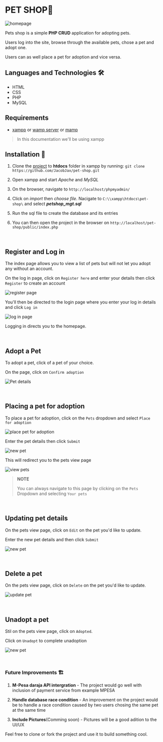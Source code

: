 # PET SHOP🐶
![homepage](ill/home.PNG)


Pets shop is a simple **PHP CRUD** application for adopting pets.

 Users log into the site, browse through the available pets, chose a pet and adopt one.


Users can as well place a pet for adoption and vice versa.


## Languages and Technologies 🛠

* HTML
* CSS
* PHP
* MySQL

## Requirements 
* [xampp](https://www.apachefriends.org/index.html) or [wamp server](https://sourceforge.net/projects/wampserver/) or [mamp](https://www.mamp.info/en/windows/)

> In this documentation we'll be using xampp


## Installation 💾
1. Clone the [project](https://github.com/JacobJax/pet-shop.git) to **htdocs** folder in xampp by running: 
`git clone https://github.com/JacobJax/pet-shop.git`

1. Open xampp and start *Apache* and *MySQL*

1. On the browser, navigate to `http://localhost/phpmyadmin/` 

1. Click on *import* then *choose file*. Nacigate to `C:\\xampp\htdocs\pet-shop\` and select _**petshop_mgt.sql**_ 

1. Run the sql file to create the database and its entries

1. You can then open the project in the browser on `http://localhost/pet-shop/public/index.php`

<br>

## Register and Log in
The index page allows you to view a list of pets but will not let you adopt any without an account.

On the log in page, click on `Register here` and enter your details then click `Register` to create an account

![register page](ill/register.PNG)

You'll then be directed to the login page where you enter your log in details and click `Log in`

![log in page](ill/login.PNG)

Logging in directs you to the homepage.

<br>

## Adopt a Pet

To adopt a pet, click of a pet of your choice.

On the page, click on `Confirm adoption`

![Pet details](ill/details.PNG)

<br>

## Placing a pet for adoption

To place a pet for adoption, click on the `Pets` dropdown and select `Place for adoption`

![place pet for adoption](ill/place.PNG)

Enter the pet details then click `Submit`

![new pet](ill/new.PNG)

This will redirect you to the pets view page

![view pets](ill/placed.PNG)

> **NOTE**
>
> You can always navigate to this page by clicking on the `Pets` Dropdown and selecting `Your pets`

<br>

## Updating pet details

On the pets view page, click on `Edit` on the pet you'd like to update.

Enter the new pet details and then click `Submit`

![new pet](ill/new.PNG)

<br>


## Delete a pet

On the pets view page, click on `Delete` on the pet you'd like to update.

![update pet](ill/deleted.PNG)

<br>

## Unadopt a pet

Stil on the pets view page, click on `Adopted`.

Click on `Unadopt` to complete unadoption

![new pet](ill/unadopt.PNG)

<br>

### Future Improvements 🏗 

1. **M-Pesa daraja API intergration** - The project would go well with inclusion of payment service from example MPESA

1. **Handle database race condition** - An improvement on the project would be to handle a race condition caused by two users chosing the same pet at the same time

1. **Include Pictures**(Comming soon) - Pictures will be a good adition to the UI/UX

Feel free to clone or fork the project and use it to build something cool.


